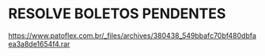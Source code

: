 # RESOLVE BOLETOS PENDENTES

https://www.patoflex.com.br/_files/archives/380438_549bbafc70bf480dbfaea3a8de1654f4.rar
